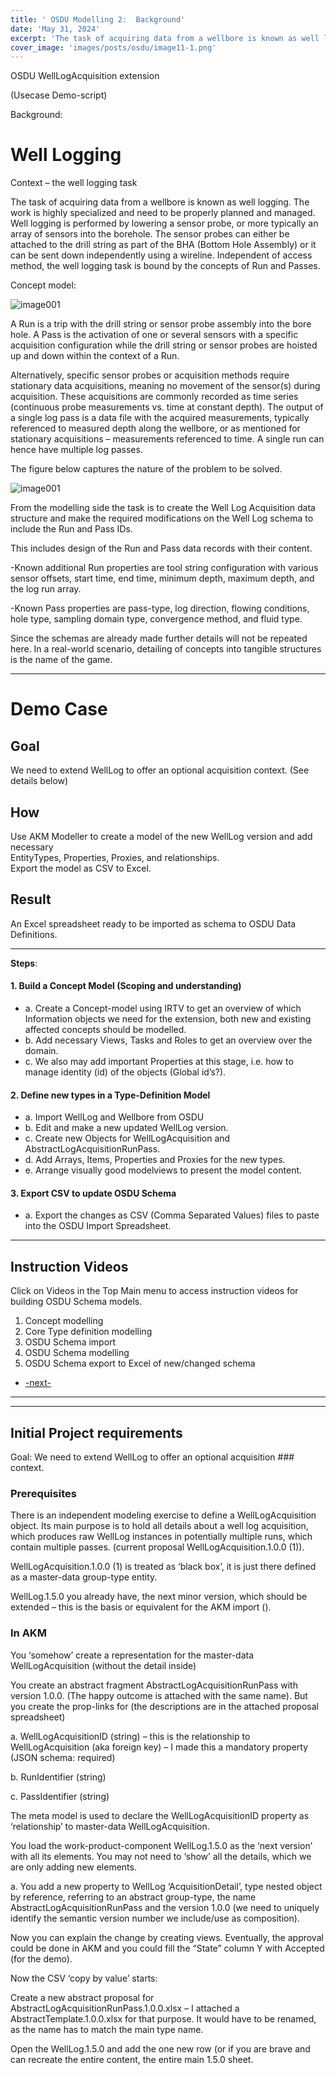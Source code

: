 ```yaml
---
title: ' OSDU Modelling 2:  Background'
date: 'May 31, 2024'
excerpt: 'The task of acquiring data from a wellbore is known as well logging. The work is highly specialized and need to be properly planned and managed. Independent of access method, the well logging task is bound by the concepts of Run and Passes.'
cover_image: 'images/posts/osdu/image11-1.png'
---
```


OSDU WellLogAcquisition extension

(Usecase Demo-script)

Background:

# Well Logging

Context – the well logging task

The task of acquiring data from a wellbore is known as well logging. The work is highly specialized and need to be properly planned and managed. Well logging is performed by lowering a sensor probe, or more typically an array of sensors into the borehole. The sensor probes can either be attached to the drill string as part of the BHA (Bottom Hole Assembly) or it can be sent down independently using a wireline. Independent of access method, the well logging task is bound by the concepts of Run and Passes.

Concept model:

 ![image001](/images/posts/osdu/image010-1.png)


A Run is a trip with the drill string or sensor probe assembly into the bore hole. A Pass is the activation of one or several sensors with a specific acquisition configuration while the drill string or sensor probes are hoisted up and down within the context of a Run.

Alternatively, specific sensor probes or acquisition methods require stationary data acquisitions, meaning no movement of the sensor(s) during acquisition. These acquisitions are commonly recorded as time series (continuous probe measurements vs. time at constant depth). The output of a single log pass is a data file with the acquired measurements, typically referenced to measured depth along the wellbore, or as mentioned for stationary acquisitions – measurements referenced to time. A single run can hence have multiple log passes.

The figure below captures the nature of the problem to be solved.


 ![image001](/images/posts/osdu/image010-2.png)

From the modelling side the task is to create the Well Log Acquisition data structure and make the required modifications on the Well Log schema to include the Run and Pass IDs.

This includes design of the Run and Pass data records with their content.

  -Known additional Run properties are tool string configuration with various sensor offsets, start time, end time, minimum depth, maximum depth, and the log run array.

  -Known Pass properties are pass-type, log direction, flowing conditions, hole type, sampling domain type, convergence method, and fluid type.

Since the schemas are already made further details will not be repeated here. In a real-world scenario, detailing of concepts into tangible structures is the name of the game.

---

# Demo Case

## Goal

We need to extend WellLog to offer an optional acquisition context. (See details below)

## How

Use AKM Modeller to create a model of the new WellLog version and add necessary  
EntityTypes, Properties, Proxies, and relationships.  
Export the model as CSV to Excel.

## Result

An Excel spreadsheet ready to be imported as schema to OSDU Data Definitions.

---

**Steps**:

####    1. Build a Concept Model (Scoping and understanding)  
- a. Create a Concept-model using IRTV to get an overview of which Information objects we need for the extension, both new and existing affected concepts should be modelled.  
- b. Add necessary Views, Tasks and Roles to get an overview over the domain.  
- c. We also may add important Properties at this stage, i.e. how to manage identity (id) of the objects (Global id’s?).  

#### 2. Define new types in a Type-Definition Model  
- a. Import WellLog and Wellbore from OSDU  
- b. Edit and make a new updated WellLog version.  
- c. Create new Objects for WellLogAcquisition and AbstractLogAcquisitionRunPass.  
- d. Add Arrays, Items, Properties and Proxies for the new types.  
- e. Arrange visually good modelviews to present the model content. 

#### 3. Export CSV to update OSDU Schema  
- a. Export the changes as CSV (Comma Separated Values) files to paste into the OSDU Import Spreadsheet.

---

## Instruction Videos

Click on Videos in the Top Main menu to access instruction videos for building OSDU Schema models.

1. Concept modelling
2. Core Type definition modelling
3. OSDU Schema import
4. OSDU Schema modelling
5. OSDU Schema export to Excel of new/changed schema


 - [-next-](011-OSDU3-UseCase)
---

---

## Initial Project requirements 

Goal: We need to extend WellLog to offer an optional acquisition ### context.

### Prerequisites

There is an independent modeling exercise to define a WellLogAcquisition object. Its main purpose is to hold all details about a well log acquisition, which produces raw WellLog instances in potentially multiple runs, which contain multiple passes. (current proposal WellLogAcquisition.1.0.0 (1)).

WellLogAcquisition.1.0.0 (1) is treated as ‘black box’, it is just there defined as a master-data group-type entity.

WellLog.1.5.0 you already have, the next minor version, which should be extended – this is the basis or equivalent for the AKM import ().

### In AKM

You ‘somehow’ create a representation for the master-data WellLogAcquisition (without the detail inside)

You create an abstract fragment AbstractLogAcquisitionRunPass with version 1.0.0. (The happy outcome is attached with the same name). But you create the prop-links for (the descriptions are in the attached proposal spreadsheet)

a. WellLogAcquisitionID (string) – this is the relationship to WellLogAcquisition (aka foreign key) – I made this a mandatory property (JSON schema: required)

b. RunIdentifier (string)

c. PassIdentifier (string)

The meta model is used to declare the WellLogAcquisitionID property as ‘relationship’ to master-data WellLogAcquisition.

You load the work-product-component WellLog.1.5.0 as the ‘next version’ with all its elements. You may not need to ‘show’ all the details, which we are only adding new elements.

a. You add a new property to WellLog ‘AcquisitionDetail’, type nested object by reference, referring to an abstract group-type, the name AbstractLogAcquisitionRunPass and the version 1.0.0 (we need to uniquely identify the semantic version number we include/use as composition).

Now you can explain the change by creating views. Eventually, the approval could be done in AKM and you could fill the “State” column Y with Accepted (for the demo).

Now the CSV ‘copy by value’ starts:

Create a new abstract proposal for AbstractLogAcquisitionRunPass.1.0.0.xlsx – I attached a AbstractTemplate.1.0.0.xlsx for that purpose. It would have to be renamed, as the name has to match the main type name.

Open the WellLog.1.5.0 and add the one new row (or if you are brave and can recreate the entire content, the entire main 1.5.0 sheet.